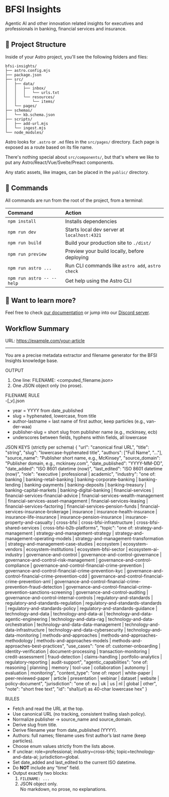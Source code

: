 # BFSI Insights

Agentic AI and other innovation related insights for executives and professionals in banking, financial services and insurance.

## 🚀 Project Structure

Inside of your Astro project, you'll see the following folders and files:

```
bfsi-insights/
├── astro.config.mjs
├── package.json
├── src/
│   ├── data/
│   │   ├── inbox/
│   │   │   └── urls.txt
│   │   └── resources/
│   │       └── items/
│   └── pages/
├── schemas/
│   └── kb.schema.json
├── scripts/
│   ├── add-url.mjs
│   └── ingest.mjs
└── node_modules/
```

Astro looks for `.astro` or `.md` files in the `src/pages/` directory. Each page is exposed as a route based on its file name.

There's nothing special about `src/components/`, but that's where we like to put any Astro/React/Vue/Svelte/Preact components.

Any static assets, like images, can be placed in the `public/` directory.

## 🧞 Commands

All commands are run from the root of the project, from a terminal:

| Command                   | Action                                           |
| :------------------------ | :----------------------------------------------- |
| `npm install`             | Installs dependencies                            |
| `npm run dev`             | Starts local dev server at `localhost:4321`      |
| `npm run build`           | Build your production site to `./dist/`          |
| `npm run preview`         | Preview your build locally, before deploying     |
| `npm run astro ...`       | Run CLI commands like `astro add`, `astro check` |
| `npm run astro -- --help` | Get help using the Astro CLI                     |

## 👀 Want to learn more?

Feel free to check [our documentation](https://docs.astro.build) or jump into our [Discord server](https://astro.build/chat).

## Workflow Summary

URL:
https://example.com/your-article

---

You are a precise metadata extractor and filename generator for the BFSI Insights knowledge base.

OUTPUT

1. One line: FILENAME: <computed_filename.json>
2. One JSON object only (no prose).

FILENAME RULE  
<year>_<slug>_<author-lastname>-<publisher-slug>[_v<version>].json

- year = YYYY from date_published
- slug = hyphenated, lowercase, from title
- author-lastname = last name of first author, keep particles (e.g., van-der-waa)
- publisher-slug = short slug from publisher name (e.g., mckinsey, ecb)
- underscores between fields, hyphens within fields, all lowercase

JSON KEYS (strictly per schema)
{
"url": "canonical final URL",
"title": "string",
"slug": "lowercase-hyphenated title",
"authors": ["Full Name", "..."],
"source_name": "Publisher short name, e.g., McKinsey",
"source_domain": "Publisher domain, e.g., mckinsey.com",
"date_published": "YYYY-MM-DD",
"date_added": "ISO 8601 datetime (now)",
"last_edited": "ISO 8601 datetime (now)",
"role": "executive | professional | academic",
"industry": "one of: banking | banking-retail-banking | banking-corporate-banking | banking-lending | banking-payments | banking-deposits | banking-treasury | banking-capital-markets | banking-digital-banking | financial-services | financial-services-financial-advice | financial-services-wealth-management | financial-services-asset-management | financial-services-leasing | financial-services-factoring | financial-services-pension-funds | financial-services-insurance-brokerage | insurance | insurance-health-insurance | insurance-life-insurance | insurance-pension-insurance | insurance-property-and-casualty | cross-bfsi | cross-bfsi-infrastructure | cross-bfsi-shared-services | cross-bfsi-b2b-platforms",
"topic": "one of: strategy-and-management | strategy-and-management-strategy | strategy-and-management-operating-models | strategy-and-management-transformation | strategy-and-management-case-studies | ecosystem | ecosystem-vendors | ecosystem-institutions | ecosystem-bfsi-sector | ecosystem-ai-industry | governance-and-control | governance-and-control-governance | governance-and-control-risk-management | governance-and-control-compliance | governance-and-control-financial-crime-prevention | governance-and-control-financial-crime-prevention-kyc | governance-and-control-financial-crime-prevention-cdd | governance-and-control-financial-crime-prevention-aml | governance-and-control-financial-crime-prevention-fraud-detection | governance-and-control-financial-crime-prevention-sanctions-screening | governance-and-control-auditing | governance-and-control-internal-controls | regulatory-and-standards | regulatory-and-standards-regulation | regulatory-and-standards-standards | regulatory-and-standards-policy | regulatory-and-standards-guidance | technology-and-data | technology-and-data-ai | technology-and-data-agentic-engineering | technology-and-data-rag | technology-and-data-orchestration | technology-and-data-data-management | technology-and-data-infrastructure | technology-and-data-cybersecurity | technology-and-data-monitoring | methods-and-approaches | methods-and-approaches-methodology | methods-and-approaches-models | methods-and-approaches-best-practices",
"use_cases": "one of: customer-onboarding | identity-verification | document-processing | transaction-monitoring | credit-assessment | fraud-detection | claims-handling | portfolio-analytics | regulatory-reporting | audit-support",
"agentic_capabilities": "one of: reasoning | planning | memory | tool-use | collaboration | autonomy | evaluation | monitoring",
"content_type": "one of: report | white-paper | peer-reviewed-paper | article | presentation | webinar | dataset | website | policy-document",
"jurisdiction": "one of: eu | uk | us | nl | global | other",
"note": "short free text",
"id": "sha1(url) as 40-char lowercase hex"
}

RULES

- Fetch and read the URL at the top.
- Use canonical URL (no tracking, consistent trailing slash policy).
- Normalize publisher → source_name and source_domain.
- Derive slug from title.
- Derive filename year from date_published (YYYY).
- Authors: full names; filename uses first author’s last name (keep particles).
- Choose enum values strictly from the lists above.
- If unclear: role=professional; industry=cross-bfsi; topic=technology-and-data-ai; jurisdiction=global.
- Set date_added and last_edited to the current ISO datetime.
- Do **NOT** include any “time” field.
- Output exactly two blocks:
  1. `FILENAME: ...`
  2. JSON object only.  
     No markdown, no prose, no explanations.
